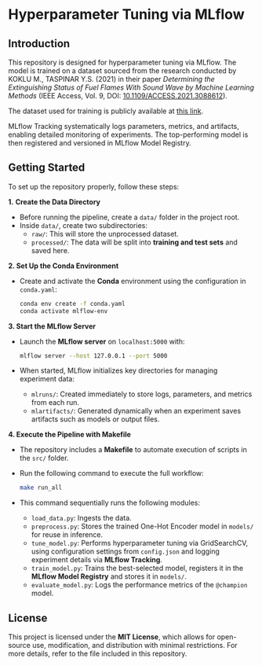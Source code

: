 # Hyperparameter Tuning via MLflow 

## Introduction  

This repository is designed for hyperparameter tuning via MLflow. The model is trained on a dataset sourced from the research conducted by KOKLU M., TASPINAR Y.S. (2021) in their paper *Determining the Extinguishing Status of Fuel Flames With Sound Wave by Machine Learning Methods* (IEEE Access, Vol. 9, DOI: [10.1109/ACCESS.2021.3088612](https://doi.org/10.1109/ACCESS.2021.3088612)).  

The dataset used for training is publicly available at [this link](https://www.muratkoklu.com/datasets/).  

MLflow Tracking systematically logs parameters, metrics, and artifacts, enabling detailed monitoring of experiments. The top-performing model is then registered and versioned in MLflow Model Registry.

## Getting Started 

To set up the repository properly, follow these steps:  

**1.** **Create the Data Directory**  
   - Before running the pipeline, create a `data/` folder in the project root.  
   - Inside `data/`, create two subdirectories:  
     - `raw/`: This will store the unprocessed dataset.  
     - `processed/`: The data will be split into **training and test sets** and saved here.
  
**2. Set Up the Conda Environment**  
 
   - Create and activate the **Conda** environment using the configuration in `conda.yaml`:  

     ```sh
     conda env create -f conda.yaml  
     conda activate mlflow-env  
     ```  

**3. Start the MLflow Server**  
 
   - Launch the **MLflow server** on `localhost:5000` with:  

     ```sh
     mlflow server --host 127.0.0.1 --port 5000
     ```    
   
   - When started, MLflow initializes key directories for managing experiment data:  
     - `mlruns/`: Created immediately to store logs, parameters, and metrics from each run.  
     - `mlartifacts/`: Generated dynamically when an experiment saves artifacts such as models or output files. 

**4. Execute the Pipeline with Makefile**  
   - The repository includes a **Makefile** to automate execution of scripts in the `src/` folder.  
   - Run the following command to execute the full workflow:  

     ```sh
     make run_all  
     ```  
   
   - This command sequentially runs the following modules:
     - `load_data.py`: Ingests the data.
     - `preprocess.py`: Stores the trained One-Hot Encoder model in `models/` for reuse in inference.  
     - `tune_model.py`: Performs hyperparameter tuning via GridSearchCV, using configuration settings from `config.json` and logging experiment details via **MLflow Tracking**.  
     - `train_model.py`: Trains the best-selected model, registers it in the **MLflow Model Registry** and stores it in `models/`.  
     - `evaluate_model.py`: Logs the performance metrics of the `@champion` model.  


## License  

This project is licensed under the **MIT License**, which allows for open-source use, modification, and distribution with minimal restrictions. For more details, refer to the file included in this repository.  
